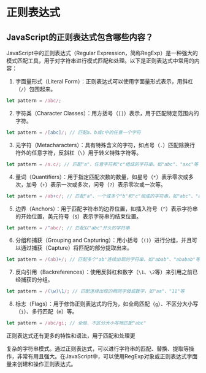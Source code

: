 # 正则表达式

## JavaScript的正则表达式包含哪些内容？
JavaScript中的正则表达式（Regular Expression，简称RegExp）是一种强大的模式匹配工具，用于对字符串进行模式匹配和处理。以下是正则表达式中常用的内容：

1. 字面量形式（Literal Form）：正则表达式可以使用字面量形式表示，用斜杠（`/`）包围起来。

```javascript
let pattern = /abc/;
```

2. 字符类（Character Classes）：用方括号（`[]`）表示，用于匹配特定范围内的字符。

```javascript
let pattern = /[abc]/; // 匹配a、b或c中的任意一个字符
```

3. 元字符（Metacharacters）：具有特殊含义的字符，如点号（`.`）匹配除换行符外的任意字符，反斜杠（`\`）用于转义特殊字符等。

```javascript
let pattern = /a.c/; // 匹配"a"、任意字符和"c"组成的字符串，如"abc"、"axc"等
```

4. 量词（Quantifiers）：用于指定匹配次数的数量，如星号（`*`）表示零次或多次，加号（`+`）表示一次或多次，问号（`?`）表示零次或一次等。

```javascript
let pattern = /ab+c/; // 匹配"a"、一个或多个"b"和"c"组成的字符串，如"abc"、"abbc"等
```

5. 边界（Anchors）：用于匹配字符串的边界位置，如插入符号（`^`）表示字符串的开始位置，美元符号（`$`）表示字符串的结束位置。

```javascript
let pattern = /^abc/; // 匹配以"abc"开头的字符串
```

6. 分组和捕获（Grouping and Capturing）：用小括号（`()`）进行分组，并且可以通过捕获（Capture）将匹配的部分提取出来。

```javascript
let pattern = /(ab)+/; // 匹配多个"ab"连续出现的字符串，如"abab"、"ababab"等
```

7. 反向引用（Backreferences）：使用反斜杠和数字（`\1`、`\2`等）来引用之前已经捕获的分组。

```javascript
let pattern = /(\w)\1/; // 匹配连续出现的相同字母或数字，如"aa"、"11"等
```

8. 标志（Flags）：用于修饰正则表达式的行为，如全局匹配（`g`）、不区分大小写（`i`）、多行匹配（`m`）等。

```javascript
let pattern = /abc/gi; // 全局、不区分大小写地匹配"abc"
```

正则表达式还有更多的特性和语法，用于匹配和处理更

复杂的字符串模式。通过正则表达式，可以进行字符串的匹配、替换、提取等操作，非常有用且强大。在JavaScript中，可以使用RegExp对象或正则表达式字面量来创建和操作正则表达式。
